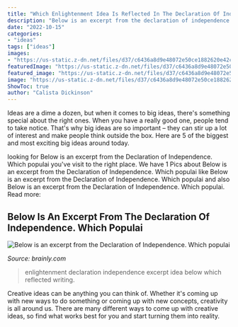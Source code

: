 ```yaml
---
title: "Which Enlightenment Idea Is Reflected In The Declaration Of Independence Brainly : Enlightenment Declaration Independence Excerpt Idea Below Which Reflected Writing"
description: "Below is an excerpt from the declaration of independence. which populai"
date: "2022-10-15"
categories:
- "ideas"
tags: ["ideas"]
images:
- "https://us-static.z-dn.net/files/d37/c6436a8d9e48072e50ce1882620e42c7.png"
featuredImage: "https://us-static.z-dn.net/files/d37/c6436a8d9e48072e50ce1882620e42c7.png"
featured_image: "https://us-static.z-dn.net/files/d37/c6436a8d9e48072e50ce1882620e42c7.png"
image: "https://us-static.z-dn.net/files/d37/c6436a8d9e48072e50ce1882620e42c7.png"
ShowToc: true
author: "Calista Dickinson"
---
```



Ideas are a dime a dozen, but when it comes to big ideas, there's something special about the right ones. When you have a really good one, people tend to take notice. That's why big ideas are so important – they can stir up a lot of interest and make people think outside the box. Here are 5 of the biggest and most exciting big ideas around today.

	

		
looking for Below is an excerpt from the Declaration of Independence. Which populai you've visit to the right place. We have 1 Pics about Below is an excerpt from the Declaration of Independence. Which populai like Below is an excerpt from the Declaration of Independence. Which populai and also Below is an excerpt from the Declaration of Independence. Which populai. Read more:
		
    
## Below Is An Excerpt From The Declaration Of Independence. Which Populai

<img loading=lazy src="https://us-static.z-dn.net/files/d37/c6436a8d9e48072e50ce1882620e42c7.png" onerror="this.onerror=null;this.src='https://tse4.mm.bing.net/th?id=OIP.DIy_Cn1bJiB_52PFG5y_lwHaHT&amp;pid=15.1';" alt="Below is an excerpt from the Declaration of Independence. Which populai">

_Source: brainly.com_

>enlightenment declaration independence excerpt idea below which reflected writing. 

	

Creative ideas can be anything you can think of. Whether it's coming up with new ways to do something or coming up with new concepts, creativity is all around us. There are many different ways to come up with creative ideas, so find what works best for you and start turning them into reality.

